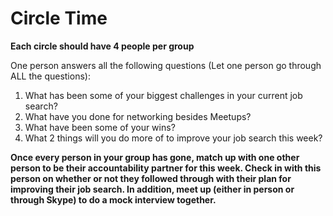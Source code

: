 # Circle Time 

**Each circle should have 4 people per group**


One person answers all the following questions (Let one person go through ALL the questions):

1. What has been some of your biggest challenges in your current job search?
2. What have you done for networking besides Meetups?
3. What have been some of your wins?
4. What 2 things will you do more of to improve your job search this week?

**Once every person in your group has gone, match up with one other person to be their accountability partner for this week. Check in with this person on whether or not they followed through with their plan for improving their job search. In addition, meet up (either in person or through Skype) to do a mock interview together.**

